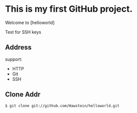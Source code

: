 # This is my first GitHub project.

Welcome to [helloworld]

Test for SSH keys

## Address

support:

* HTTP
* Git
* SSH

## Clone Addr

    $ git clone git://github.com/Hawstein/helloworld.git
